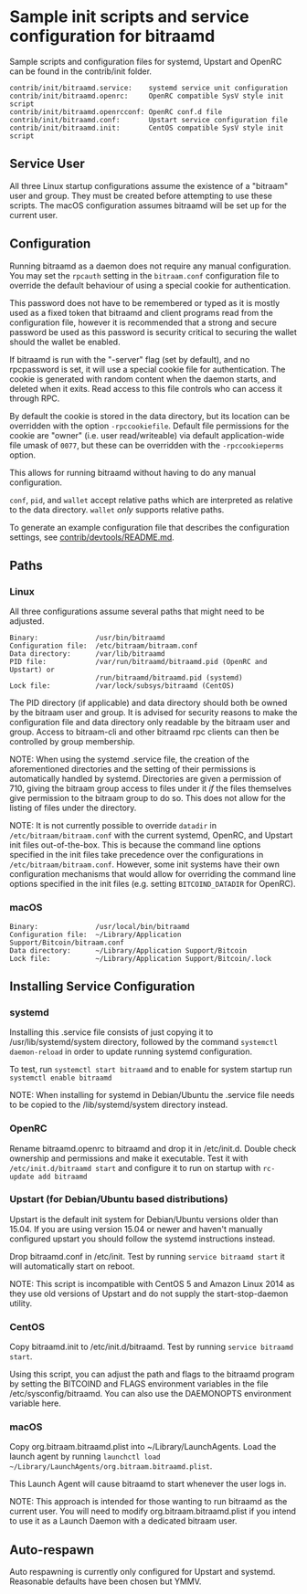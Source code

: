 Sample init scripts and service configuration for bitraamd
==========================================================

Sample scripts and configuration files for systemd, Upstart and OpenRC
can be found in the contrib/init folder.

    contrib/init/bitraamd.service:    systemd service unit configuration
    contrib/init/bitraamd.openrc:     OpenRC compatible SysV style init script
    contrib/init/bitraamd.openrcconf: OpenRC conf.d file
    contrib/init/bitraamd.conf:       Upstart service configuration file
    contrib/init/bitraamd.init:       CentOS compatible SysV style init script

Service User
---------------------------------

All three Linux startup configurations assume the existence of a "bitraam" user
and group.  They must be created before attempting to use these scripts.
The macOS configuration assumes bitraamd will be set up for the current user.

Configuration
---------------------------------

Running bitraamd as a daemon does not require any manual configuration. You may
set the `rpcauth` setting in the `bitraam.conf` configuration file to override
the default behaviour of using a special cookie for authentication.

This password does not have to be remembered or typed as it is mostly used
as a fixed token that bitraamd and client programs read from the configuration
file, however it is recommended that a strong and secure password be used
as this password is security critical to securing the wallet should the
wallet be enabled.

If bitraamd is run with the "-server" flag (set by default), and no rpcpassword is set,
it will use a special cookie file for authentication. The cookie is generated with random
content when the daemon starts, and deleted when it exits. Read access to this file
controls who can access it through RPC.

By default the cookie is stored in the data directory, but its location can be
overridden with the option `-rpccookiefile`. Default file permissions for the
cookie are "owner" (i.e. user read/writeable) via default application-wide file
umask of `0077`, but these can be overridden with the `-rpccookieperms` option.

This allows for running bitraamd without having to do any manual configuration.

`conf`, `pid`, and `wallet` accept relative paths which are interpreted as
relative to the data directory. `wallet` *only* supports relative paths.

To generate an example configuration file that describes the configuration settings,
see [contrib/devtools/README.md](../contrib/devtools/README.md#gen-bitraam-confsh).

Paths
---------------------------------

### Linux

All three configurations assume several paths that might need to be adjusted.

    Binary:              /usr/bin/bitraamd
    Configuration file:  /etc/bitraam/bitraam.conf
    Data directory:      /var/lib/bitraamd
    PID file:            /var/run/bitraamd/bitraamd.pid (OpenRC and Upstart) or
                         /run/bitraamd/bitraamd.pid (systemd)
    Lock file:           /var/lock/subsys/bitraamd (CentOS)

The PID directory (if applicable) and data directory should both be owned by the
bitraam user and group. It is advised for security reasons to make the
configuration file and data directory only readable by the bitraam user and
group. Access to bitraam-cli and other bitraamd rpc clients can then be
controlled by group membership.

NOTE: When using the systemd .service file, the creation of the aforementioned
directories and the setting of their permissions is automatically handled by
systemd. Directories are given a permission of 710, giving the bitraam group
access to files under it _if_ the files themselves give permission to the
bitraam group to do so. This does not allow
for the listing of files under the directory.

NOTE: It is not currently possible to override `datadir` in
`/etc/bitraam/bitraam.conf` with the current systemd, OpenRC, and Upstart init
files out-of-the-box. This is because the command line options specified in the
init files take precedence over the configurations in
`/etc/bitraam/bitraam.conf`. However, some init systems have their own
configuration mechanisms that would allow for overriding the command line
options specified in the init files (e.g. setting `BITCOIND_DATADIR` for
OpenRC).

### macOS

    Binary:              /usr/local/bin/bitraamd
    Configuration file:  ~/Library/Application Support/Bitcoin/bitraam.conf
    Data directory:      ~/Library/Application Support/Bitcoin
    Lock file:           ~/Library/Application Support/Bitcoin/.lock

Installing Service Configuration
-----------------------------------

### systemd

Installing this .service file consists of just copying it to
/usr/lib/systemd/system directory, followed by the command
`systemctl daemon-reload` in order to update running systemd configuration.

To test, run `systemctl start bitraamd` and to enable for system startup run
`systemctl enable bitraamd`

NOTE: When installing for systemd in Debian/Ubuntu the .service file needs to be copied to the /lib/systemd/system directory instead.

### OpenRC

Rename bitraamd.openrc to bitraamd and drop it in /etc/init.d.  Double
check ownership and permissions and make it executable.  Test it with
`/etc/init.d/bitraamd start` and configure it to run on startup with
`rc-update add bitraamd`

### Upstart (for Debian/Ubuntu based distributions)

Upstart is the default init system for Debian/Ubuntu versions older than 15.04. If you are using version 15.04 or newer and haven't manually configured upstart you should follow the systemd instructions instead.

Drop bitraamd.conf in /etc/init.  Test by running `service bitraamd start`
it will automatically start on reboot.

NOTE: This script is incompatible with CentOS 5 and Amazon Linux 2014 as they
use old versions of Upstart and do not supply the start-stop-daemon utility.

### CentOS

Copy bitraamd.init to /etc/init.d/bitraamd. Test by running `service bitraamd start`.

Using this script, you can adjust the path and flags to the bitraamd program by
setting the BITCOIND and FLAGS environment variables in the file
/etc/sysconfig/bitraamd. You can also use the DAEMONOPTS environment variable here.

### macOS

Copy org.bitraam.bitraamd.plist into ~/Library/LaunchAgents. Load the launch agent by
running `launchctl load ~/Library/LaunchAgents/org.bitraam.bitraamd.plist`.

This Launch Agent will cause bitraamd to start whenever the user logs in.

NOTE: This approach is intended for those wanting to run bitraamd as the current user.
You will need to modify org.bitraam.bitraamd.plist if you intend to use it as a
Launch Daemon with a dedicated bitraam user.

Auto-respawn
-----------------------------------

Auto respawning is currently only configured for Upstart and systemd.
Reasonable defaults have been chosen but YMMV.
